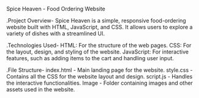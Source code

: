 Spice Heaven - Food Ordering Website
 
 .Project Overview-
Spice Heaven is a simple, responsive food-ordering website built with HTML, JavaScript, and CSS. It allows users to explore a variety of dishes with a streamlined UI.

 .Technologies Used-
HTML: For the structure of the web pages.
CSS: For the layout, design, and styling of the website.
JavaScript: For interactive features, such as adding items to the cart and handling user input.

 .File Structure-
index.html - Main landing page for the website.
style.css - Contains all the CSS for the website layout and design.
script.js - Handles the interactive functionalities.
Image - Folder containing images and other assets used in the website.
